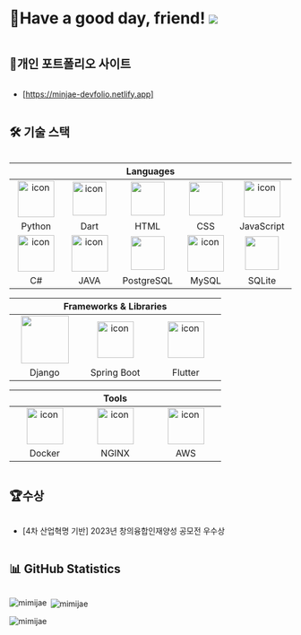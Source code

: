# 👋Have a good day, friend! ![](https://komarev.com/ghpvc/?username=mimijae&label=Profile%20views&color=af4bf1&style=flat) 

<h2 style="display: inline-block; vertical-align: middle;">💼개인 포트폴리오 사이트</h2>

 - [https://minjae-devfolio.netlify.app]

<h2 style="display: inline-block; vertical-align: middle;">🛠 기술 스택</h2>


<table>
<thead>
  <tr>
    <th colspan="5">Languages</th>
  </tr>
</thead>
<tr>
  <td align="center" width=110> <img src="https://techstack-generator.vercel.app/python-icon.svg" alt="icon" width="65" height="65" /> </td>
  <td align="center" width=110> <img src="https://cdn.jsdelivr.net/gh/devicons/devicon/icons/dart/dart-original.svg" alt="icon" width="60" height="60" /> </td>
  <td align="center" width=110> <img height=60 src="https://cdn.jsdelivr.net/gh/devicons/devicon/icons/html5/html5-original.svg"/> </td>
  <td align="center" width=110> <img height=60 src="https://cdn.jsdelivr.net/gh/devicons/devicon/icons/css3/css3-original.svg"/> </td>
  <td align="center" width=110> <img src="https://techstack-generator.vercel.app/js-icon.svg" alt="icon" width="65" height="65" /> </td> 
</tr>
<tr>
  <td align="center" width=110>Python</td>
  <td align="center" width=110>Dart</td>
  <td align="center" width=110>HTML</td>
  <td align="center" width=110>CSS</td>  
  <td align="center" width=110>JavaScript</td>  
</tr>
<tr>
   <td align="center" width=110> <img src="https://techstack-generator.vercel.app/csharp-icon.svg" alt="icon" width="65" height="65" /> </td>
  <td align="center" width=110> <img src="https://techstack-generator.vercel.app/java-icon.svg" alt="icon" width="65" height="65" /> </td>
  <td align="center" width=110> <img height=60 src="https://cdn.jsdelivr.net/gh/devicons/devicon/icons/postgresql/postgresql-original.svg"/> </td>
  <td align="center" width=110> <img src="https://techstack-generator.vercel.app/mysql-icon.svg" alt="icon" width="65" height="65" /> </td>
  <td align="center" width=110> <img height=60 src="https://cdn.jsdelivr.net/gh/devicons/devicon/icons/sqlite/sqlite-original.svg"/> </td>
</tr>
<tr> 
  <td align="center" width=110>C#</td>
  <td align="center" width=110>JAVA</td>
  <td align="center" width=110>PostgreSQL</td>
  <td align="center" width=110>MySQL</td>
  <td align="center" width=110>SQLite</td>
</tr>
</table>

<table>
<thead>
  <tr>
    <th colspan="3">Frameworks & Libraries</th>
  </tr>
</thead>
<tr>
  <td align="center" width=110> <img height=85 width=85 src="https://cdn.jsdelivr.net/npm/devicon-2.2@2.2.0/icons/django/django-original.svg"/> </td>
  <td align="center" width=110> <img src="https://cdn.jsdelivr.net/gh/devicons/devicon/icons/spring/spring-original.svg" alt="icon" width="65" height="65" /> </td>
  <td align="center" width=110> <img src="https://cdn.jsdelivr.net/gh/devicons/devicon/icons/flutter/flutter-original.svg" alt="icon" width="65" height="65" /> </td>
</tr>
<tr> 
  <td align="center" width=110>Django</td>
  <td align="center" width=110>Spring Boot</td>
  <td align="center" width=110>Flutter</td>
</tr>
</table>

<table>
<thead>
  <tr>
    <th colspan="3">Tools</th>
  </tr>
</thead>
<tr>
  <td align="center" width=110> <img src="https://techstack-generator.vercel.app/docker-icon.svg" alt="icon" width="65" height="65" /> </td>
  <td align="center" width=110> <img src="https://techstack-generator.vercel.app/nginx-icon.svg" alt="icon" width="65" height="65" /> </td>
  <td align="center" width=110> <img src="https://techstack-generator.vercel.app/aws-icon.svg" alt="icon" width="65" height="65" /> </td>
</tr>
<tr>
  <td align="center" width=110>Docker</td>
  <td align="center" width=110>NGINX</td>
  <td align="center" width=110>AWS</td>
</tr>
</table>

<h2 style="display: inline-block; vertical-align: middle;">🏆수상</h2>

- [4차 산업혁명 기반] 2023년 창의융합인재양성 공모전 우수상

<h2 style="display: inline-block; vertical-align: middle;">📊 GitHub Statistics</h2>

<p><img align="left" src="https://github-readme-stats.vercel.app/api/top-langs?username=mimijae&show_icons=true&locale=en&layout=compact&bg_color=000000&title_color=f48c06&icon_color=2bbc8a&text_color=c9cacc" alt="mimijae" /></p>

<p>&nbsp;<img align="center" src="https://github-readme-stats.vercel.app/api?username=mimijae&show_icons=true&locale=en&bg_color=000000&title_color=f48c06&icon_color=2bbc8a&text_color=c9cacc" alt="mimijae" /></p>

<p><img align="center" src="https://github-readme-streak-stats.herokuapp.com/?user=mimijae&theme=dark&background=000000" alt="mimijae" /></p>

